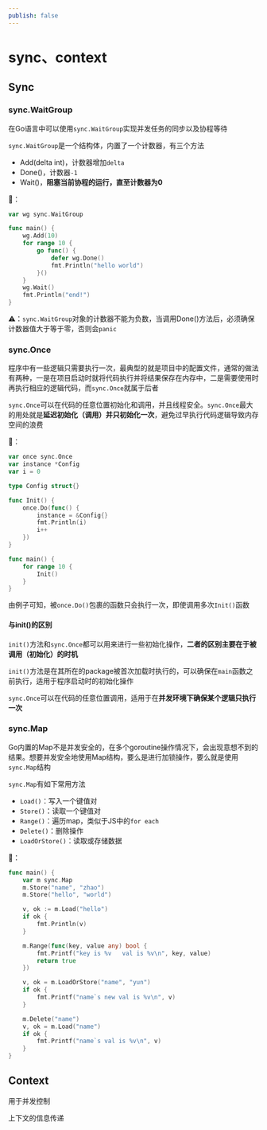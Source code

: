 ```yaml
---
publish: false
---
```




# sync、context

## Sync

### sync.WaitGroup

在Go语言中可以使用`sync.WaitGroup`实现并发任务的同步以及协程等待

`sync.WaitGroup`是一个结构体，内置了一个计数器，有三个方法

- Add(delta int)，计数器增加`delta`
- Done()，计数器`-1`
- Wait()，**阻塞当前协程的运行，直至计数器为0**

🌰：

```go
var wg sync.WaitGroup

func main() {
	wg.Add(10)
	for range 10 {
		go func() {
			defer wg.Done()
			fmt.Println("hello world")
		}()
	}
	wg.Wait()
	fmt.Println("end!")
}
```

⚠️：`sync.WaitGroup`对象的计数器不能为负数，当调用Done()方法后，必须确保计数器值大于等于零，否则会`panic`

### sync.Once

程序中有一些逻辑只需要执行一次，最典型的就是项目中的配置文件，通常的做法有两种，一是在项目启动时就将代码执行并将结果保存在内存中，二是需要使用时再执行相应的逻辑代码，而`sync.Once`就属于后者

`sync.Once`可以在代码的任意位置初始化和调用，并且线程安全。`sync.Once`最大的用处就是**延迟初始化（调用）并只初始化一次**，避免过早执行代码逻辑导致内存空间的浪费

🌰：

```go
var once sync.Once
var instance *Config
var i = 0

type Config struct{}

func Init() {
	once.Do(func() {
		instance = &Config{}
		fmt.Println(i)
		i++
	})
}

func main() {
	for range 10 {
		Init()
	}
}
```

由例子可知，被`once.Do()`包裹的函数只会执行一次，即使调用多次`Init()`函数

#### 与init()的区别

`init()`方法和`sync.Once`都可以用来进行一些初始化操作，**二者的区别主要在于被调用（初始化）的时机**

`init()`方法是在其所在的package被首次加载时执行的，可以确保在`main`函数之前执行，适用于程序启动时的初始化操作

`sync.Once`可以在代码的任意位置调用，适用于在**并发环境下确保某个逻辑只执行一次**

### sync.Map

Go内置的Map不是并发安全的，在多个goroutine操作情况下，会出现意想不到的结果。想要并发安全地使用Map结构，要么是进行加锁操作，要么就是使用`sync.Map`结构

`sync.Map`有如下常用方法

- `Load()`：写入一个键值对
- `Store()`：读取一个键值对
- `Range()`：遍历map，类似于JS中的`for each`
- `Delete()`：删除操作
- `LoadOrStore()`：读取或存储数据

🌰：

```go
func main() {
	var m sync.Map
	m.Store("name", "zhao")
	m.Store("hello", "world")

	v, ok := m.Load("hello")
	if ok {
		fmt.Println(v)
	}

	m.Range(func(key, value any) bool {
		fmt.Printf("key is %v	val is %v\n", key, value)
		return true
	})

	v, ok = m.LoadOrStore("name", "yun")
	if ok {
		fmt.Printf("name`s new val is %v\n", v)
	}

	m.Delete("name")
	v, ok = m.Load("name")
	if ok {
		fmt.Printf("name`s val is %v\n", v)
	}
}

```

## Context

用于并发控制

上下文的信息传递
